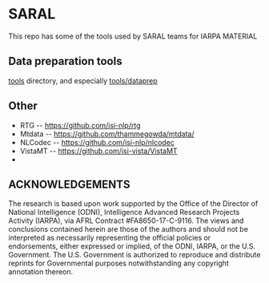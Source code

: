 # SARAL

This repo has some of the tools used by SARAL teams for IARPA MATERIAL 

## Data preparation tools

[tools](tools) directory, and especially [tools/dataprep](tools/dataprep)

## Other

* RTG -- https://github.com/isi-nlp/rtg
* Mtdata -- https://github.com/thammegowda/mtdata/
* NLCodec -- https://github.com/isi-nlp/nlcodec
* VistaMT --  https://github.com/isi-vista/VistaMT
*


## ACKNOWLEDGEMENTS

The research is based upon work supported by the Office of the Director of National Intelligence (ODNI), Intelligence Advanced Research Projects Activity (IARPA), via AFRL Contract #FA8650-17-C-9116. The views and conclusions contained herein are those of the authors and should not be interpreted as necessarily representing the official policies or endorsements, either expressed or implied, of the ODNI, IARPA, or the U.S. Government. The U.S. Government is authorized to reproduce and distribute reprints for Governmental purposes notwithstanding any copyright annotation thereon.
